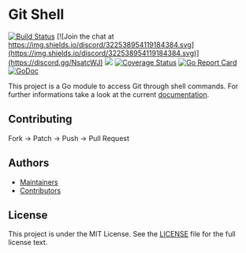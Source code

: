 # Git Shell

[![Build Status](http://drone.gitea.io/api/badges/go-gitea/git/status.svg)](http://drone.gitea.io/go-gitea/git)
[![Join the chat at https://img.shields.io/discord/322538954119184384.svg](https://img.shields.io/discord/322538954119184384.svg)](https://discord.gg/NsatcWJ)
[![](https://images.microbadger.com/badges/image/gitea/gitea.svg)](http://microbadger.com/images/gitea/gitea "Get your own image badge on microbadger.com")
[![Coverage Status](https://coverage.gitea.io/badges/go-gitea/git/coverage.svg)](https://coverage.gitea.io/go-gitea/git)
[![Go Report Card](https://goreportcard.com/badge/code.gitea.io/git)](https://goreportcard.com/report/code.gitea.io/git)
[![GoDoc](https://godoc.org/code.gitea.io/git?status.svg)](https://godoc.org/code.gitea.io/git)

This project is a Go module to access Git through shell commands. For further
informations take a look at the current [documentation](https://godoc.org/code.gitea.io/git).

## Contributing

Fork -> Patch -> Push -> Pull Request

## Authors

* [Maintainers](https://github.com/orgs/go-gitea/people)
* [Contributors](https://github.com/go-gitea/git/graphs/contributors)

## License

This project is under the MIT License. See the [LICENSE](LICENSE) file for the
full license text.
